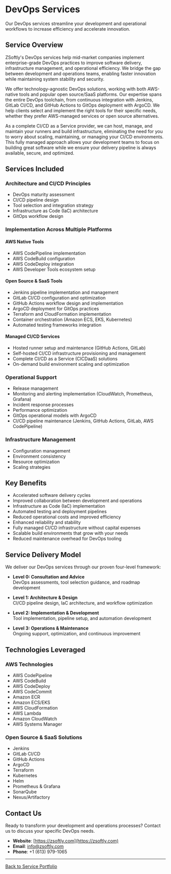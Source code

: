 # DevOps Services

Our DevOps services streamline your development and operational workflows to increase efficiency and accelerate innovation.

## Service Overview

ZSoftly's DevOps services help mid-market companies implement enterprise-grade DevOps practices to improve software delivery, infrastructure management, and operational efficiency. We bridge the gap between development and operations teams, enabling faster innovation while maintaining system stability and security.

We offer technology-agnostic DevOps solutions, working with both AWS-native tools and popular open source/SaaS platforms. Our expertise spans the entire DevOps toolchain, from continuous integration with Jenkins, GitLab CI/CD, and GitHub Actions to GitOps deployment with ArgoCD. We help clients select and implement the right tools for their specific needs, whether they prefer AWS-managed services or open source alternatives.

As a complete CI/CD as a Service provider, we can host, manage, and maintain your runners and build infrastructure, eliminating the need for you to worry about scaling, maintaining, or managing your CI/CD environments. This fully managed approach allows your development teams to focus on building great software while we ensure your delivery pipeline is always available, secure, and optimized.

## Services Included

### Architecture and CI/CD Principles
- DevOps maturity assessment
- CI/CD pipeline design
- Tool selection and integration strategy
- Infrastructure as Code (IaC) architecture
- GitOps workflow design

### Implementation Across Multiple Platforms

#### AWS Native Tools
- AWS CodePipeline implementation
- AWS CodeBuild configuration
- AWS CodeDeploy integration
- AWS Developer Tools ecosystem setup

#### Open Source & SaaS Tools
- Jenkins pipeline implementation and management
- GitLab CI/CD configuration and optimization
- GitHub Actions workflow design and implementation
- ArgoCD deployment for GitOps practices
- Terraform and CloudFormation implementation
- Container orchestration (Amazon ECS, EKS, Kubernetes)
- Automated testing frameworks integration

#### Managed CI/CD Services
- Hosted runner setup and maintenance (GitHub Actions, GitLab)
- Self-hosted CI/CD infrastructure provisioning and management
- Complete CI/CD as a Service (CICDaaS) solutions
- On-demand build environment scaling and optimization

### Operational Support
- Release management
- Monitoring and alerting implementation (CloudWatch, Prometheus, Grafana)
- Incident response processes
- Performance optimization
- GitOps operational models with ArgoCD
- CI/CD pipeline maintenance (Jenkins, GitHub Actions, GitLab, AWS CodePipeline)

### Infrastructure Management
- Configuration management
- Environment consistency
- Resource optimization
- Scaling strategies

## Key Benefits

- Accelerated software delivery cycles
- Improved collaboration between development and operations
- Infrastructure as Code (IaC) implementation
- Automated testing and deployment pipelines
- Reduced operational costs and improved efficiency
- Enhanced reliability and stability
- Fully managed CI/CD infrastructure without capital expenses
- Scalable build environments that grow with your needs
- Reduced maintenance overhead for DevOps tooling

## Service Delivery Model

We deliver our DevOps services through our proven four-level framework:

- **Level 0: Consultation and Advice**  
  DevOps assessments, tool selection guidance, and roadmap development

- **Level 1: Architecture & Design**  
  CI/CD pipeline design, IaC architecture, and workflow optimization

- **Level 2: Implementation & Development**  
  Tool implementation, pipeline setup, and automation development

- **Level 3: Operations & Maintenance**  
  Ongoing support, optimization, and continuous improvement

## Technologies Leveraged

### AWS Technologies
- AWS CodePipeline
- AWS CodeBuild
- AWS CodeDeploy
- AWS CodeCommit
- Amazon ECR
- Amazon ECS/EKS
- AWS CloudFormation
- AWS Lambda
- Amazon CloudWatch
- AWS Systems Manager

### Open Source & SaaS Solutions
- Jenkins
- GitLab CI/CD
- GitHub Actions
- ArgoCD
- Terraform
- Kubernetes
- Helm
- Prometheus & Grafana
- SonarQube
- Nexus/Artifactory

## Contact Us

Ready to transform your development and operations processes? Contact us to discuss your specific DevOps needs.

- **Website**: [https://zsoftly.com](https://zsoftly.com)
- **Email**: info@zsoftly.com
- **Phone**: +1 (613) 979-1065

---

[Back to Service Portfolio](README.md)